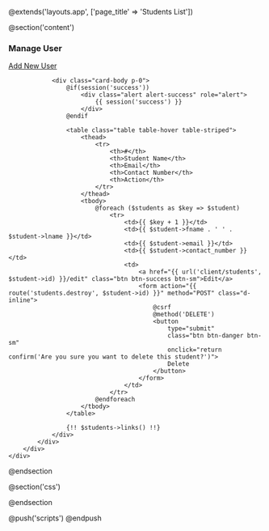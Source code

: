 @extends('layouts.app', ['page_title' => 'Students List'])

@section('content')
<div class="container">
    <div class="row mt-3">
        <div class="col-md-12">
            <div class="card">
                <div class="card-header d-flex align-items-center">
                    <h3 class="card-title">Manage User</h3>
                    <div class="card-tools ms-auto">
                        <a href="{{ url('client/users/create') }}" class="btn btn-outline-primary btn-sm">Add New User</a>
                    </div>
                </div>
                <!-- /.card-header -->

                <div class="card-body p-0">
                    @if(session('success'))
                        <div class="alert alert-success" role="alert">
                            {{ session('success') }}
                        </div>
                    @endif

                    <table class="table table-hover table-striped">
                        <thead>
                            <tr>
                                <th>#</th>
                                <th>Student Name</th>
                                <th>Email</th>
                                <th>Contact Number</th>
                                <th>Action</th>
                            </tr>
                        </thead>
                        <tbody>
                            @foreach ($students as $key => $student)
                                <tr>
                                    <td>{{ $key + 1 }}</td>
                                    <td>{{ $student->fname . ' ' . $student->lname }}</td>
                                    <td>{{ $student->email }}</td>
                                    <td>{{ $student->contact_number }}</td>
                                    <td>
                                        <a href="{{ url('client/students', $student->id) }}/edit" class="btn btn-success btn-sm">Edit</a>
                                        <form action="{{ route('students.destroy', $student->id) }}" method="POST" class="d-inline">
                                            @csrf
                                            @method('DELETE')
                                            <button 
                                                type="submit" 
                                                class="btn btn-danger btn-sm" 
                                                onclick="return confirm('Are you sure you want to delete this student?')">
                                                Delete
                                            </button>
                                        </form>
                                    </td>
                                </tr>
                            @endforeach
                        </tbody>
                    </table>

                    {!! $students->links() !!}
                </div>
            </div>
        </div>
    </div>
</div>
@endsection

@section('css')
<style>
    .students {
        text-align: center;
        margin-top: 20px;
        margin-bottom: 20px;
    }
</style>
@endsection

@push('scripts')
@endpush
